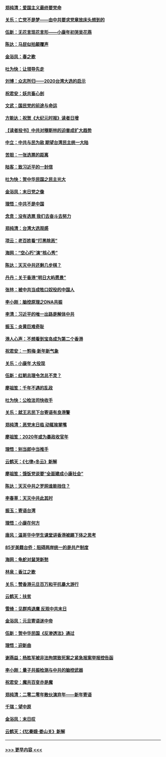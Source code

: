 #### [郑纯清：爱国主义最终要党命](../pages/nsc993/n11802197.md?t=01190955) 
#### [关乐：亡党不是梦——由中共要求党章放床头想到的](../pages/nsc993/n11802156.md?t=01190955) 
#### [伍新：无花言现花言形——小康年初哭吴花燕](../pages/nsc993/n11800044.md?t=01190955) 
#### [陈达：马屁似拍颠覆声](../pages/nsc993/n11800010.md?t=01190955) 
#### [金浴凤：春之歌](../pages/nsc993/n11797687.md?t=01190955) 
#### [吐为快：让领导先走](../pages/nsc993/n11797512.md?t=01190955) 
#### [刘博：众志所归——2020台湾大选的启示](../pages/nsc993/n11796878.md?t=01190955) 
#### [祝君安：妖共畜心剖](../pages/nsc993/n11794273.md?t=01190955) 
#### [文武：国民党的前途与命运](../pages/nsc993/n11794198.md?t=01190955) 
#### [方能达：祝贺《大纪元时报》读者日增](../pages/nsc993/n11793807.md?t=01190955) 
#### [【读者投书】中共对穆斯林的迫害成扩大趋势](../pages/nsc993/n11791371.md?t=01190955) 
#### [中立：中共与民为敌 期望台湾民主统一大陆](../pages/nsc993/n11790392.md?t=01190955) 
#### [苦胆：一张选票的距离](../pages/nsc993/n11788914.md?t=01190955) 
#### [陆客：致习近平的一封信](../pages/nsc993/n11788867.md?t=01190955) 
#### [吐为快：贺中华民国之民主光大](../pages/nsc993/n11788618.md?t=01190955) 
#### [金浴凤：末日党之像](../pages/nsc993/n11787475.md?t=01190955) 
#### [理悟：中共不是中国](../pages/nsc993/n11787463.md?t=01190955) 
#### [念贲：没有选票  我们去奋斗去努力](../pages/nsc993/n11787398.md?t=01190955) 
#### [郑纯清：台湾大选观感](../pages/nsc993/n11786210.md?t=01190955) 
#### [项云：老百姓看“打黑除恶”](../pages/nsc993/n11785398.md?t=01190955) 
#### [海网：“空心朽”演“核心秀”](../pages/nsc993/n11783874.md?t=01190955) 
#### [陈达：天灭中共还剩几步棋？](../pages/nsc993/n11783719.md?t=01190955) 
#### [丹丹：关于香港“明日大屿愿景”](../pages/nsc993/n11783273.md?t=01190955) 
#### [张林：被中共当成牲口奴役的中国人](../pages/nsc993/n11782397.md?t=01190955) 
#### [李小刚：脑控原理之DNA共振](../pages/nsc993/n11780962.md?t=01190955) 
#### [李清：习近平的唯一出路是解体中共](../pages/nsc993/n11780866.md?t=01190955) 
#### [振玉：炎黄巨难奇耻](../pages/nsc993/n11779632.md?t=01190955) 
#### [港人心声：不想看到宝岛成为第二个香港](../pages/nsc993/n11778817.md?t=01190955) 
#### [祝君安：一剪梅‧新年新气象](../pages/nsc993/n11776340.md?t=01190955) 
#### [关乐：小康年 大役现](../pages/nsc993/n11774213.md?t=01190955) 
#### [伍新：红朝总理令怎总不灵？](../pages/nsc993/n11770813.md?t=01190955) 
#### [廖祖笙：千年不遇的乱政](../pages/nsc993/n11770373.md?t=01190955) 
#### [吐为快：公检法司快收手](../pages/nsc993/n11770359.md?t=01190955) 
#### [关乐：就王志民下台寄语有良港警](../pages/nsc993/n11769903.md?t=01190955) 
#### [郑纯清：恶党末日临 动辄挨掌嘴](../pages/nsc993/n11769356.md?t=01190955) 
#### [廖祖笙：2020年或为暴政收官年](../pages/nsc993/n11768216.md?t=01190955) 
#### [理悟：别当郎中当推手](../pages/nsc993/n11768243.md?t=01190955) 
#### [云鹤天：《七律▪冬云》新解](../pages/nsc993/n11768204.md?t=01190955) 
#### [廖祖笙：饿饭党说要“全面建成小康社会”](../pages/nsc993/n11767482.md?t=01190955) 
#### [陈达：天灭中共之罗网谁能挡住？](../pages/nsc993/n11767465.md?t=01190955) 
#### [李春草：天灭中共此其时](../pages/nsc993/n11767452.md?t=01190955) 
#### [振玉：寄语台湾](../pages/nsc993/n11767432.md?t=01190955) 
#### [理悟：小康在何方](../pages/nsc993/n11767394.md?t=01190955) 
#### [唐风：温哥华中学生课堂讲香港被踢下体之思考](../pages/nsc993/n11766848.md?t=01190955) 
#### [85岁美籍台侨：阻碍两岸统一的是共产制度](../pages/nsc993/n11765043.md?t=01190955) 
#### [海网：龟蛇对鼠哭新愁](../pages/nsc993/n11764895.md?t=01190955) 
#### [林泉：香江之歌](../pages/nsc993/n11764415.md?t=01190955) 
#### [关乐：赞香港元旦百万和平抗暴大游行](../pages/nsc993/n11764382.md?t=01190955) 
#### [云鹤天：扶贫](../pages/nsc993/n11764245.md?t=01190955) 
#### [雪绮：见群鸡退鹰  反观中共末日](../pages/nsc993/n11762112.md?t=01190955) 
#### [金浴凤：元旦寄语迷中帝](../pages/nsc993/n11761788.md?t=01190955) 
#### [伍新：贺中华民国《反渗透法》通过](../pages/nsc993/n11761994.md?t=01190955) 
#### [理悟：迎新曲](../pages/nsc993/n11761152.md?t=01190955) 
#### [谢燕益：杨胜军被非法拘禁致死案之紧急报案举报控告函](../pages/nsc993/n11756134.md?t=01190955) 
#### [李小刚：量子共振检测与中共的脑控武器](../pages/nsc993/n11754518.md?t=01190955) 
#### [祝君安：魔共百变亦是魔](../pages/nsc993/n11754469.md?t=01190955) 
#### [郑纯清：二零二零年散伙演弃年——新年寄语](../pages/nsc993/n11754195.md?t=01190955) 
#### [千瑞：望中原](../pages/nsc993/n11754159.md?t=01190955) 
#### [金浴凤：末日叹](../pages/nsc993/n11752359.md?t=01190955) 
#### [云鹤天：《忆秦娥‧娄山关》新解](../pages/nsc993/n11752348.md?t=01190955) 

----
#### [ >>> 更早内容 <<< ](../indexes/nsc993-earlier.md)
